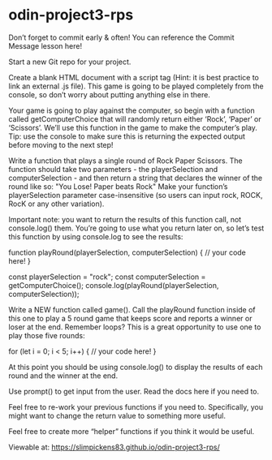 # odin-project3-rps

Don’t forget to commit early & often! You can reference the Commit Message lesson here!

Start a new Git repo for your project.

Create a blank HTML document with a script tag (Hint: it is best practice to link an external .js file). This game is going to be played completely from the console, so don’t worry about putting anything else in there.

Your game is going to play against the computer, so begin with a function called getComputerChoice that will randomly return either ‘Rock’, ‘Paper’ or ‘Scissors’. We’ll use this function in the game to make the computer’s play. Tip: use the console to make sure this is returning the expected output before moving to the next step!

Write a function that plays a single round of Rock Paper Scissors. The function should take two parameters - the playerSelection and computerSelection - and then return a string that declares the winner of the round like so: "You Lose! Paper beats Rock"
Make your function’s playerSelection parameter case-insensitive (so users can input rock, ROCK, RocK or any other variation).

Important note: you want to return the results of this function call, not console.log() them. You’re going to use what you return later on, so let’s test this function by using console.log to see the results:

function playRound(playerSelection, computerSelection) {
  // your code here!
}
 
const playerSelection = "rock";
const computerSelection = getComputerChoice();
console.log(playRound(playerSelection, computerSelection));

Write a NEW function called game(). Call the playRound function inside of this one to play a 5 round game that keeps score and reports a winner or loser at the end.
Remember loops? This is a great opportunity to use one to play those five rounds:

for (let i = 0; i < 5; i++) {
   // your code here!
}

At this point you should be using console.log() to display the results of each round and the winner at the end.

Use prompt() to get input from the user. Read the docs here if you need to.

Feel free to re-work your previous functions if you need to. Specifically, you might want to change the return value to something more useful.

Feel free to create more “helper” functions if you think it would be useful.

Viewable at: https://slimpickens83.github.io/odin-project3-rps/